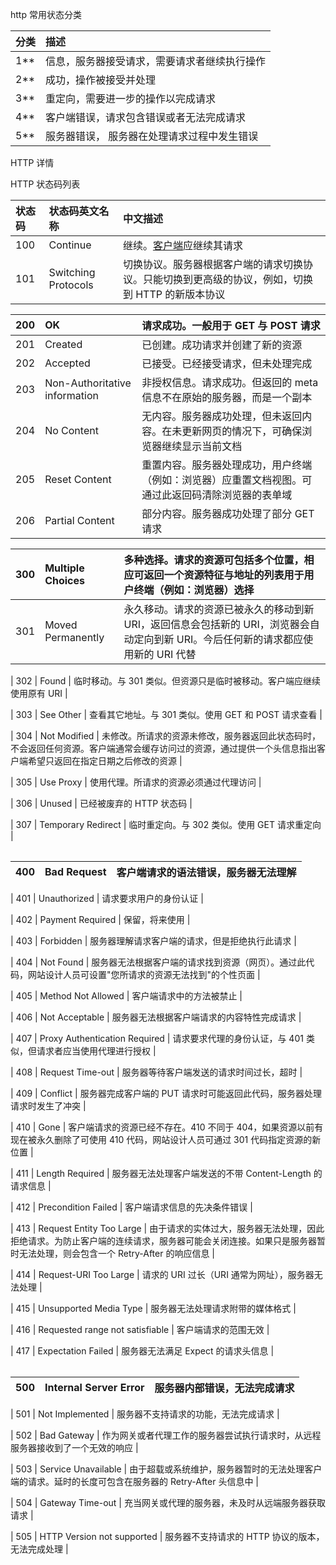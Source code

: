 http 常用状态分类

| 分类  | 描述                                         |
| :---- | :------------------------------------------- |
| 1\*\* | 信息，服务器接受请求，需要请求者继续执行操作 |
| 2\*\* | 成功，操作被接受并处理                       |
| 3\*\* | 重定向，需要进一步的操作以完成请求           |
| 4\*\* | 客户端错误，请求包含错误或者无法完成请求     |
| 5\*\* | 服务器错误， 服务器在处理请求过程中发生错误  |

HTTP 详情

HTTP 状态码列表

| 状态码 | 状态码英文名称      | 中文描述                                                                                         |
| :----- | :------------------ | :----------------------------------------------------------------------------------------------- |
| 100    | Continue            | 继续。[客户端](http://www.dreamdu.com/webbuild/client_vs_server/)应继续其请求                    |
| 101    | Switching Protocols | 切换协议。服务器根据客户端的请求切换协议。只能切换到更高级的协议，例如，切换到 HTTP 的新版本协议 |

| 200 | OK                            | 请求成功。一般用于 GET 与 POST 请求                                                                |
| :-- | :---------------------------- | :------------------------------------------------------------------------------------------------- |
| 201 | Created                       | 已创建。成功请求并创建了新的资源                                                                   |
| 202 | Accepted                      | 已接受。已经接受请求，但未处理完成                                                                 |
| 203 | Non-Authoritative information | 非授权信息。请求成功。但返回的 meta 信息不在原始的服务器，而是一个副本                             |
| 204 | No Content                    | 无内容。服务器成功处理，但未返回内容。在未更新网页的情况下，可确保浏览器继续显示当前文档           |
| 205 | Reset Content                 | 重置内容。服务器处理成功，用户终端（例如：浏览器）应重置文档视图。可通过此返回码清除浏览器的表单域 |
| 206 | Partial Content               | 部分内容。服务器成功处理了部分 GET 请求                                                            |

| 300 | Multiple Choices  | 多种选择。请求的资源可包括多个位置，相应可返回一个资源特征与地址的列表用于用户终端（例如：浏览器）选择                              |
| :-- | :---------------- | :---------------------------------------------------------------------------------------------------------------------------------- |
| 301 | Moved Permanently | 永久移动。请求的资源已被永久的移动到新 URI，返回信息会包括新的 URI，浏览器会自动定向到新 URI。今后任何新的请求都应使用新的 URI 代替 |

| 302 | Found | 临时移动。与 301 类似。但资源只是临时被移动。客户端应继续使用原有 URI |

| 303 | See Other | 查看其它地址。与 301 类似。使用 GET 和 POST 请求查看 |

| 304 | Not Modified | 未修改。所请求的资源未修改，服务器返回此状态码时，不会返回任何资源。客户端通常会缓存访问过的资源，通过提供一个头信息指出客户端希望只返回在指定日期之后修改的资源 |

| 305 | Use Proxy | 使用代理。所请求的资源必须通过代理访问 |

| 306 | Unused | 已经被废弃的 HTTP 状态码 |

| 307 | Temporary Redirect | 临时重定向。与 302 类似。使用 GET 请求重定向 |

|     |
| :-- |


| 400 | Bad Request | 客户端请求的语法错误，服务器无法理解 |
| :-- | :---------- | :----------------------------------- |


| 401 | Unauthorized | 请求要求用户的身份认证 |

| 402 | Payment Required | 保留，将来使用 |

| 403 | Forbidden | 服务器理解请求客户端的请求，但是拒绝执行此请求 |

| 404 | Not Found | 服务器无法根据客户端的请求找到资源（网页）。通过此代码，网站设计人员可设置"您所请求的资源无法找到"的个性页面 |

| 405 | Method Not Allowed | 客户端请求中的方法被禁止 |

| 406 | Not Acceptable | 服务器无法根据客户端请求的内容特性完成请求 |

| 407 | Proxy Authentication Required | 请求要求代理的身份认证，与 401 类似，但请求者应当使用代理进行授权 |

| 408 | Request Time-out | 服务器等待客户端发送的请求时间过长，超时 |

| 409 | Conflict | 服务器完成客户端的 PUT 请求时可能返回此代码，服务器处理请求时发生了冲突 |

| 410 | Gone | 客户端请求的资源已经不存在。410 不同于 404，如果资源以前有现在被永久删除了可使用 410 代码，网站设计人员可通过 301 代码指定资源的新位置 |

| 411 | Length Required | 服务器无法处理客户端发送的不带 Content-Length 的请求信息 |

| 412 | Precondition Failed | 客户端请求信息的先决条件错误 |

| 413 | Request Entity Too Large | 由于请求的实体过大，服务器无法处理，因此拒绝请求。为防止客户端的连续请求，服务器可能会关闭连接。如果只是服务器暂时无法处理，则会包含一个 Retry-After 的响应信息 |

| 414 | Request-URI Too Large | 请求的 URI 过长（URI 通常为网址），服务器无法处理 |

| 415 | Unsupported Media Type | 服务器无法处理请求附带的媒体格式 |

| 416 | Requested range not satisfiable | 客户端请求的范围无效 |

| 417 | Expectation Failed | 服务器无法满足 Expect 的请求头信息 |

|     |
| :-- |


| 500 | Internal Server Error | 服务器内部错误，无法完成请求 |
| :-- | :-------------------- | :--------------------------- |


| 501 | Not Implemented | 服务器不支持请求的功能，无法完成请求 |

| 502 | Bad Gateway | 作为网关或者代理工作的服务器尝试执行请求时，从远程服务器接收到了一个无效的响应 |

| 503 | Service Unavailable | 由于超载或系统维护，服务器暂时的无法处理客户端的请求。延时的长度可包含在服务器的 Retry-After 头信息中 |

| 504 | Gateway Time-out | 充当网关或代理的服务器，未及时从远端服务器获取请求 |

| 505 | HTTP Version not supported | 服务器不支持请求的 HTTP 协议的版本，无法完成处理 |
